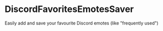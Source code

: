 # DiscordFavoritesEmotesSaver
Easily add and save your favourite Discord emotes (like "frequently used")
